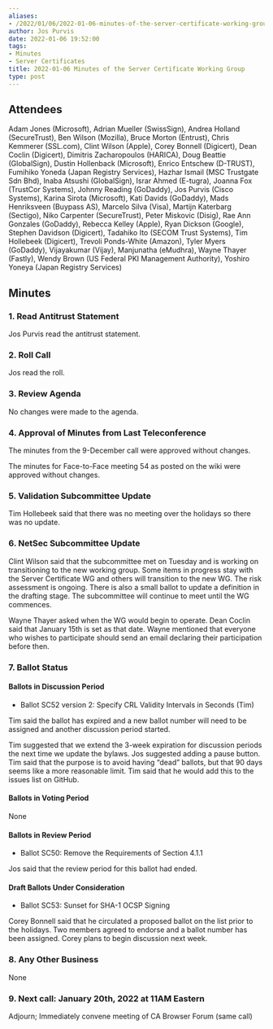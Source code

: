 ```yaml
---
aliases:
- /2022/01/06/2022-01-06-minutes-of-the-server-certificate-working-group/
author: Jos Purvis
date: 2022-01-06 19:52:00
tags:
- Minutes
- Server Certificates
title: 2022-01-06 Minutes of the Server Certificate Working Group
type: post
---
```


## Attendees

Adam Jones (Microsoft), Adrian Mueller (SwissSign), Andrea Holland (SecureTrust), Ben Wilson (Mozilla), Bruce Morton (Entrust), Chris Kemmerer (SSL.com), Clint Wilson (Apple), Corey Bonnell (Digicert), Dean Coclin (Digicert), Dimitris Zacharopoulos (HARICA), Doug Beattie (GlobalSign), Dustin Hollenback (Microsoft), Enrico Entschew (D-TRUST), Fumihiko Yoneda (Japan Registry Services), Hazhar Ismail (MSC Trustgate Sdn Bhd), Inaba Atsushi (GlobalSign), Israr Ahmed (E-tugra), Joanna Fox (TrustCor Systems), Johnny Reading (GoDaddy), Jos Purvis (Cisco Systems), Karina Sirota (Microsoft), Kati Davids (GoDaddy), Mads Henriksveen (Buypass AS), Marcelo Silva (Visa), Martijn Katerbarg (Sectigo), Niko Carpenter (SecureTrust), Peter Miskovic (Disig), Rae Ann Gonzales (GoDaddy), Rebecca Kelley (Apple), Ryan Dickson (Google), Stephen Davidson (Digicert), Tadahiko Ito (SECOM Trust Systems), Tim Hollebeek (Digicert), Trevoli Ponds-White (Amazon), Tyler Myers (GoDaddy), Vijayakumar (Vijay), Manjunatha (eMudhra), Wayne Thayer (Fastly), Wendy Brown (US Federal PKI Management Authority), Yoshiro Yoneya (Japan Registry Services)

## Minutes

### 1. Read Antitrust Statement

Jos Purvis read the antitrust statement.

### 2. Roll Call

Jos read the roll.

### 3. Review Agenda

No changes were made to the agenda.

### 4. Approval of Minutes from Last Teleconference

The minutes from the 9-December call were approved without changes.

The minutes for Face-to-Face meeting 54 as posted on the wiki were approved without changes.

### 5. Validation Subcommittee Update

Tim Hollebeek said that there was no meeting over the holidays so there was no update.

### 6. NetSec Subcommittee Update

Clint Wilson said that the subcommittee met on Tuesday and is working on transitioning to the new working group. Some items in progress stay with the Server Certificate WG and others will transition to the new WG. The risk assessment is ongoing. There is also a small ballot to update a definition in the drafting stage. The subcommittee will continue to meet until the WG commences.

Wayne Thayer asked when the WG would begin to operate. Dean Coclin said that January 15th is set as that date. Wayne mentioned that everyone who wishes to participate should send an email declaring their participation before then.

### 7. Ballot Status

#### Ballots in Discussion Period

- Ballot SC52 version 2: Specify CRL Validity Intervals in Seconds (Tim)

Tim said the ballot has expired and a new ballot number will need to be assigned and another discussion period started.

Tim suggested that we extend the 3-week expiration for discussion periods the next time we update the bylaws. Jos suggested adding a pause button. Tim said that the purpose is to avoid having “dead” ballots, but that 90 days seems like a more reasonable limit. Tim said that he would add this to the issues list on GitHub.

#### Ballots in Voting Period

None

#### Ballots in Review Period

- Ballot SC50: Remove the Requirements of Section 4.1.1

Jos said that the review period for this ballot had ended.

#### Draft Ballots Under Consideration

- Ballot SC53: Sunset for SHA-1 OCSP Signing

Corey Bonnell said that he circulated a proposed ballot on the list prior to the holidays. Two members agreed to endorse and a ballot number has been assigned. Corey plans to begin discussion next week.

### 8. Any Other Business

None

### 9. Next call: January 20th, 2022 at 11AM Eastern

Adjourn; Immediately convene meeting of CA Browser Forum (same call)